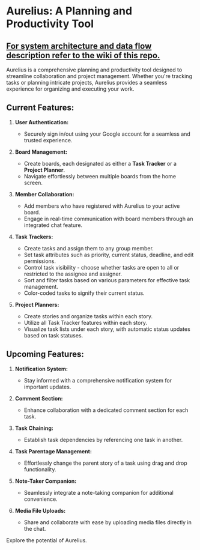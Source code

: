 # **Aurelius: A Planning and Productivity Tool**
## [**For system architecture and data flow description refer to the wiki of this repo.**](https://github.com/Augasty/Aurelius/wiki)


Aurelius is a comprehensive planning and productivity tool designed to streamline collaboration and project management. Whether you're tracking tasks or planning intricate projects, Aurelius provides a seamless experience for organizing and executing your work.

## **Current Features:**

1. **User Authentication:**
   - Securely sign in/out using your Google account for a seamless and trusted experience.

2. **Board Management:**
   - Create boards, each designated as either a **Task Tracker** or a **Project Planner**.
   - Navigate effortlessly between multiple boards from the home screen.

3. **Member Collaboration:**
   - Add members who have registered with Aurelius to your active board.
   - Engage in real-time communication with board members through an integrated chat feature.

4. **Task Trackers:**
   - Create tasks and assign them to any group member.
   - Set task attributes such as priority, current status, deadline, and edit permissions.
   - Control task visibility - choose whether tasks are open to all or restricted to the assignee and assigner.
   - Sort and filter tasks based on various parameters for effective task management.
   - Color-coded tasks to signify their current status.

5. **Project Planners:**
   - Create stories and organize tasks within each story.
   - Utilize all Task Tracker features within each story.
   - Visualize task lists under each story, with automatic status updates based on task statuses.

## **Upcoming Features:**

1. **Notification System:**
   - Stay informed with a comprehensive notification system for important updates.

2. **Comment Section:**
   - Enhance collaboration with a dedicated comment section for each task.

3. **Task Chaining:**
   - Establish task dependencies by referencing one task in another.

4. **Task Parentage Management:**
   - Effortlessly change the parent story of a task using drag and drop functionality.

5. **Note-Taker Companion:**
   - Seamlessly integrate a note-taking companion for additional convenience.

6. **Media File Uploads:**
   - Share and collaborate with ease by uploading media files directly in the chat.


Explore the potential of Aurelius.

